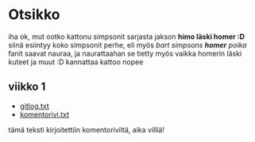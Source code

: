 # Otsikko

iha ok, mut ootko kattonu simpsonit sarjasta jakson **himo läski homer :D**
siinä esiintyy koko simpsonit perhe, eli myös *bart simpsons **homer** poika*
fanit saavat nauraa, ja naurattaahan se tietty myös vaikka homerin läski kuteet
ja muut :D kannattaa kattoo nopee

## viikko 1
- [gitlog.txt](https://github.com/tibe314/ot-harjoitustyo/blob/master/laskarit/viikko1/gitlog.txt)
- [komentorivi.txt](https://github.com/tibe314/ot-harjoitustyo/blob/master/laskarit/viikko1/komentorivi.txt)

tämä teksti kirjoitettiin komentoriviltä, aika villiä!
